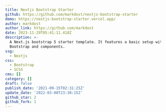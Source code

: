 ```yaml
---
title: Nextjs Bootstrap Starter
github: https://github.com/markdost/nextjs-bootstrap-starter
demo: https://nextjs-bootstrap-starter.vercel.app/
author: markdost
author_link: https://github.com/markdost
date: 2023-11-29T05:41:11.418Z
description: >-
  A Next.js bootstrap 5 starter template. It features a basic setup with
  Bootstrap and components.
ssg:
  - Nextjs
css:
  - Bootstrap
  - SCSS
cms: []
category: []
draft: false
publish_date: '2021-09-15T02:31:25Z'
update_date: '2022-03-08T23:30:15Z'
github_star: 2
github_fork: 1
---
```

